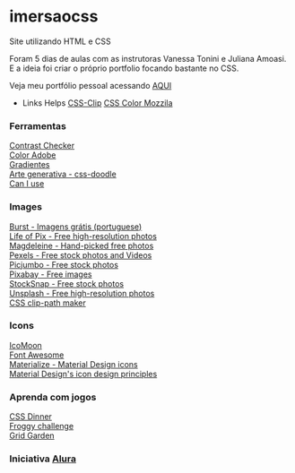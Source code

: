 # imersaocss
Site utilizando HTML e CSS

Foram 5 dias de aulas com as instrutoras Vanessa Tonini e Juliana Amoasi. E a ideia foi criar o próprio portfolio focando bastante no CSS.

Veja meu portfólio pessoal acessando [AQUI](https://vanderdev-vjk.github.io/imersaocss) 

* Links Helps
[CSS-Clip](https://bennettfeely.com/clippy/)
[CSS Color Mozzila](https://developer.mozilla.org/pt-BR/docs/Web/CSS/CSS_Colors/seletor_de_cores)

### Ferramentas
[Contrast Checker](https://contrastchecker.com/)<br />
[Color Adobe](https://color.adobe.com/pt/create)<br />
[Gradientes](https://webgradients.com/)<br />
[Arte generativa - css-doodle](https://css-doodle.com/)<br />
[Can I use](https://caniuse.com/)<br />

### Images
[Burst - Imagens grátis (portuguese)](https://pt.shopify.com/burst)<br />
[Life of Pix - Free high-resolution photos](https://www.lifeofpix.com/)<br />
[Magdeleine - Hand-picked free photos](https://magdeleine.co/browse/)<br />
[Pexels - Free stock photos and Videos](https://www.pexels.com/)<br />
[Picjumbo - Free stock photos](https://picjumbo.com/)<br />
[Pixabay - Free images](https://pixabay.com/)<br />
[StockSnap - Free stock photos](http://stocksnap.com/)<br />
[Unsplash - Free high-resolution photos](https://unsplash.com/)<br />
[CSS clip-path maker](https://bennettfeely.com/clippy/)

### Icons
[IcoMoon](https://icomoon.io/)<br />
[Font Awesome](https://fontawesome.com/)<br />
[Materialize - Material Design icons](https://materializecss.com/icons.html)<br />
[Material Design's icon design principles](https://material.io/design/iconography/system-icons.html#design-principles)<br />


### Aprenda com jogos
[CSS Dinner](https://flukeout.github.io/)<br />
[Froggy challenge](http://flexboxfroggy.com/)<br />
[Grid Garden](https://cssgridgarden.com/)<br />

### Iniciativa [Alura](https://www.alura.com.br/)
